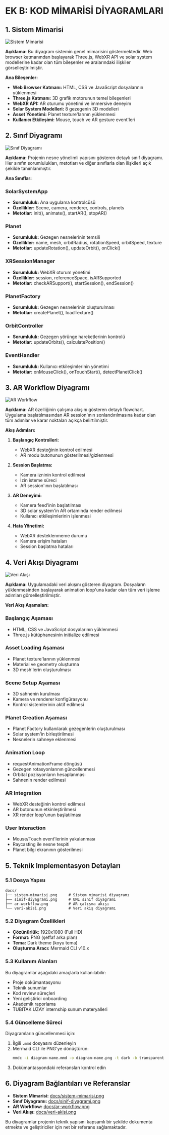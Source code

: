 # EK B: KOD MİMARİSİ DİYAGRAMLARI

## 1. Sistem Mimarisi

![Sistem Mimarisi](docs/sistem-mimarisi.png)

**Açıklama:** 
Bu diyagram sistemin genel mimarisini göstermektedir. Web browser katmanından başlayarak Three.js, WebXR API ve solar system modellerine kadar olan tüm bileşenler ve aralarındaki ilişkiler görselleştirilmiştir.

**Ana Bileşenler:**
- **Web Browser Katmanı:** HTML, CSS ve JavaScript dosyalarının yüklenmesi
- **Three.js Katmanı:** 3D grafik motorunun temel bileşenleri
- **WebXR API:** AR oturumu yönetimi ve immersive deneyim
- **Solar System Modelleri:** 8 gezegenin 3D modelleri
- **Asset Yönetimi:** Planet texture'larının yüklenmesi
- **Kullanıcı Etkileşimi:** Mouse, touch ve AR gesture event'leri

## 2. Sınıf Diyagramı

![Sınıf Diyagramı](docs/sinif-diyagrami.png)

**Açıklama:**
Projenin nesne yönelimli yapısını gösteren detaylı sınıf diyagramı. Her sınıfın sorumlulukları, metotları ve diğer sınıflarla olan ilişkileri açık şekilde tanımlanmıştır.

**Ana Sınıflar:**

### SolarSystemApp
- **Sorumluluk:** Ana uygulama kontrolcüsü
- **Özellikler:** Scene, camera, renderer, controls, planets
- **Metotlar:** init(), animate(), startAR(), stopAR()

### Planet
- **Sorumluluk:** Gezegen nesnelerinin temsili
- **Özellikler:** name, mesh, orbitRadius, rotationSpeed, orbitSpeed, texture
- **Metotlar:** updateRotation(), updateOrbit(), onClick()

### XRSessionManager
- **Sorumluluk:** WebXR oturum yönetimi
- **Özellikler:** session, referenceSpace, isARSupported
- **Metotlar:** checkARSupport(), startSession(), endSession()

### PlanetFactory
- **Sorumluluk:** Gezegen nesnelerinin oluşturulması
- **Metotlar:** createPlanet(), loadTexture()

### OrbitController
- **Sorumluluk:** Gezegen yörünge hareketlerinin kontrolü
- **Metotlar:** updateOrbits(), calculatePosition()

### EventHandler
- **Sorumluluk:** Kullanıcı etkileşimlerinin yönetimi
- **Metotlar:** onMouseClick(), onTouchStart(), detectPlanetClick()

## 3. AR Workflow Diyagramı

![AR Workflow](docs/ar-workflow.png)

**Açıklama:**
AR özelliğinin çalışma akışını gösteren detaylı flowchart. Uygulama başlatılmasından AR session'ının sonlandırılmasına kadar olan tüm adımlar ve karar noktaları açıkça belirtilmiştir.

**Akış Adımları:**

1. **Başlangıç Kontrolleri:**
   - WebXR desteğinin kontrol edilmesi
   - AR modu butonunun gösterilmesi/gizlenmesi

2. **Session Başlatma:**
   - Kamera izninin kontrol edilmesi
   - İzin isteme süreci
   - AR session'ının başlatılması

3. **AR Deneyimi:**
   - Kamera feed'inin başlatılması
   - 3D solar system'in AR ortamında render edilmesi
   - Kullanıcı etkileşimlerinin işlenmesi

4. **Hata Yönetimi:**
   - WebXR desteklenmeme durumu
   - Kamera erişim hataları
   - Session başlatma hataları

## 4. Veri Akışı Diyagramı

![Veri Akışı](docs/veri-akisi.png)

**Açıklama:**
Uygulamadaki veri akışını gösteren diyagram. Dosyaların yüklenmesinden başlayarak animation loop'una kadar olan tüm veri işleme adımları görselleştirilmiştir.

**Veri Akış Aşamaları:**

### Başlangıç Aşaması
- HTML, CSS ve JavaScript dosyalarının yüklenmesi
- Three.js kütüphanesinin initialize edilmesi

### Asset Loading Aşaması
- Planet texture'larının yüklenmesi
- Material ve geometry oluşturma
- 3D mesh'lerin oluşturulması

### Scene Setup Aşaması
- 3D sahnenin kurulması
- Kamera ve renderer konfigürasyonu
- Kontrol sistemlerinin aktif edilmesi

### Planet Creation Aşaması
- Planet Factory kullanılarak gezegenlerin oluşturulması
- Solar system'in birleştirilmesi
- Nesnelerin sahneye eklenmesi

### Animation Loop
- requestAnimationFrame döngüsü
- Gezegen rotasyonlarının güncellenmesi
- Orbital pozisyonların hesaplanması
- Sahnenin render edilmesi

### AR Integration
- WebXR desteğinin kontrol edilmesi
- AR butonunun etkinleştirilmesi
- XR render loop'unun başlatılması

### User Interaction
- Mouse/Touch event'lerinin yakalanması
- Raycasting ile nesne tespiti
- Planet bilgi ekranının gösterilmesi

## 5. Teknik Implementasyon Detayları

### 5.1 Dosya Yapısı
```
docs/
├── sistem-mimarisi.png     # Sistem mimarisi diyagramı
├── sinif-diyagrami.png     # UML sınıf diyagramı
├── ar-workflow.png         # AR çalışma akışı
└── veri-akisi.png          # Veri akış diyagramı
```

### 5.2 Diyagram Özellikleri
- **Çözünürlük:** 1920x1080 (Full HD)
- **Format:** PNG (şeffaf arka plan)
- **Tema:** Dark theme (koyu tema)
- **Oluşturma Aracı:** Mermaid CLI v10.x

### 5.3 Kullanım Alanları
Bu diyagramlar aşağıdaki amaçlarla kullanılabilir:
- Proje dokümantasyonu
- Teknik sunumlar
- Kod review süreçleri
- Yeni geliştirici onboarding
- Akademik raporlama
- TUBITAK UZAY internship sunum materyalleri

### 5.4 Güncelleme Süreci
Diyagramların güncellenmesi için:
1. İlgili `.mmd` dosyasını düzenleyin
2. Mermaid CLI ile PNG'ye dönüştürün:
   ```bash
   mmdc -i diagram-name.mmd -o diagram-name.png -t dark -b transparent -w 1920 -H 1080
   ```
3. Dokümantasyondaki referansları kontrol edin

## 6. Diyagram Bağlantıları ve Referanslar

- **Sistem Mimarisi:** [docs/sistem-mimarisi.png](docs/sistem-mimarisi.png)
- **Sınıf Diyagramı:** [docs/sinif-diyagrami.png](docs/sinif-diyagrami.png)
- **AR Workflow:** [docs/ar-workflow.png](docs/ar-workflow.png)
- **Veri Akışı:** [docs/veri-akisi.png](docs/veri-akisi.png)

Bu diyagramlar projenin teknik yapısını kapsamlı bir şekilde dokumenta etmekte ve geliştiriciler için net bir referans sağlamaktadır.
